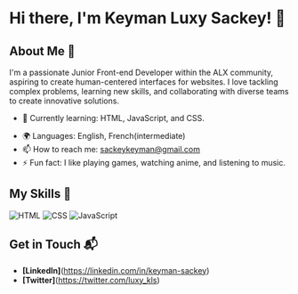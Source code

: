 
# Hi there, I'm Keyman Luxy Sackey! 👋

<!--[Banner Image](your_banner_image_url_here) -->

## About Me 🚀

I'm a passionate Junior Front-end Developer within the ALX community, aspiring to create human-centered interfaces for websites. I love tackling complex problems, learning new skills, and collaborating with diverse teams to create innovative solutions.

- 🌱 Currently learning: HTML, JavaScript, and CSS.
<!-- 🔭 Working on: **[current projects or side-projects]**-->
- 🌍 Languages: English, French(intermediate)
- 📫 How to reach me: sackeykeyman@gmail.com
- ⚡ Fun fact: I like playing games, watching anime, and listening to music.

## My Skills 🧠

![HTML](https://img.shields.io/badge/-HTML-E34F26?style=flat-square&logo=html5&logoColor=white)
![CSS](https://img.shields.io/badge/-CSS-1572B6?style=flat-square&logo=css3&logoColor=white)
![JavaScript](https://img.shields.io/badge/-JavaScript-F7DF1E?style=flat-square&logo=javascript&logoColor=black)
<!--[React](https://img.shields.io/badge/-React-61DAFB?style=flat-square&logo=react&logoColor=black)
![Node.js](https://img.shields.io/badge/-Node.js-339933?style=flat-square&logo=node.js&logoColor=white)-->

<!--*Replace the above skill badges with your own skills and expertise. To create more badges, use [checkout this repo](https://github.com/alexandresanlim/Badges4-README.md-Profile).*

## Featured Projects 💻

### [Project 1 Title](project_1_link)

![Project 1 Screenshot](project_1_screenshot_url)

**[Project 1 Title]** is a **[brief project description]** built with **[technologies used]**. This project demonstrates my ability to **[skills demonstrated by the project]**. You can check out the repository [here](project_1_repository_link).

### [Project 2 Title](project_2_link)

![Project 2 Screenshot](project_2_screenshot_url)

**[Project 2 Title]** is a **[brief project description]** built with **[technologies used]**. This project showcases my skills in **[skills demonstrated by the project]**. You can check out the repository [here](project_2_repository_link).-->

## Get in Touch 📬

<!-- **[Personal Website / Blog]**(your_website_or_blog_link)-->
- **[LinkedIn]**(https://linkedin.com/in/keyman-sackey)
- **[Twitter]**(https://twitter.com/luxy_kls)



<!--
**luxy-kls/luxy-kls** is a ✨ _special_ ✨ repository because its `README.md` (this file) appears on your GitHub profile.

Here are some ideas to get you started:

- 🔭 I’m currently working on ...
- 🌱 I’m currently learning ...
- 👯 I’m looking to collaborate on ...
- 🤔 I’m looking for help with ...
- 💬 Ask me about ...
- 📫 How to reach me: ...
- 😄 Pronouns: ...
- ⚡ Fun fact: ...
-->
